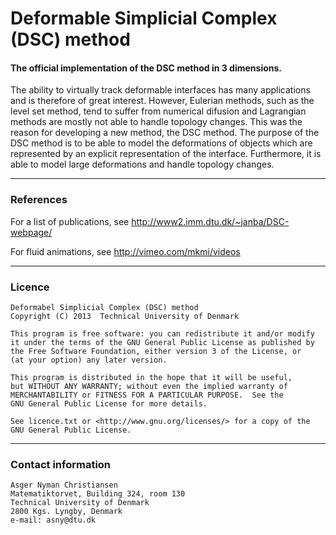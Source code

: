 Deformable Simplicial Complex (DSC) method
===

#### The official implementation of the DSC method in 3 dimensions.

The ability to virtually track deformable interfaces has many applications and is therefore of great interest. 
However, Eulerian methods, such as the level set method, tend to suffer from numerical 
difusion and Lagrangian methods are mostly not able to handle topology changes. This was the reason for 
developing a new method, the DSC method. The purpose of the DSC method is to be able to 
model the deformations of objects which are represented by an explicit representation of the interface. 
Furthermore, it is able to model large deformations and handle topology changes.

---
### References

For a list of publications, see http://www2.imm.dtu.dk/~janba/DSC-webpage/

For fluid animations, see http://vimeo.com/mkmi/videos

---
### Licence

    Deformabel Simplicial Complex (DSC) method
    Copyright (C) 2013  Technical University of Denmark

    This program is free software: you can redistribute it and/or modify
    it under the terms of the GNU General Public License as published by
    the Free Software Foundation, either version 3 of the License, or
    (at your option) any later version.

    This program is distributed in the hope that it will be useful,
    but WITHOUT ANY WARRANTY; without even the implied warranty of
    MERCHANTABILITY or FITNESS FOR A PARTICULAR PURPOSE.  See the
    GNU General Public License for more details.

    See licence.txt or <http://www.gnu.org/licenses/> for a copy of the 
    GNU General Public License.
  
---
### Contact information

    Asger Nyman Christiansen
    Matematiktorvet, Building 324, room 130
    Technical University of Denmark
    2800 Kgs. Lyngby, Denmark
    e-mail: asny@dtu.dk
